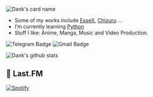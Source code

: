 ![Dank's card name](https://cardivo.vercel.app/api?name=%E3%83%80%E3%83%B3%E3%82%AF%E3%83%87%E3%83%AB%20//%20%E5%8D%83%E9%B6%B4&description=I%20like%20to%20learn%20bout%20stuff.&image=https://static.zerochan.net/Mizuhara.Chizuru.full.3018903.jpg&backgroundColor=%23ecf0f1&github=Dank-del)
                                                                                                                  
- Some of my works include [EsseX](https://github.com/Dank-del/EsseX), [Chizuru](https://github.com/Dank-del/Chizuru) ...
- I’m currently learning [Python](python.org)
- Stuff I like: Anime, Manga, Music and Video Production.

![Telegram Badge](https://img.shields.io/badge/-dank_as_fuck-1ca0f1?style=flat-square&logo=telegram&logoColor=white&link=https://t.me/dank_as_fuck)
![Gmail Badge](https://img.shields.io/badge/-chizuru@kanojo.tk-c14438?style=flat-square&logo=Gmail&logoColor=white&link=mailto:chizuru@kanojo.tk)

![Dank's github stats](https://github-readme-stats.vercel.app/api?username=Dank-del&show_icons=true&include_all_commits=true&theme=tokyonight)
## 🎵 **Last.FM**
[![Spotify](https://novatorem.vercel.app/api/spotify)](https://www.last.fm/user/airi_sakura)
